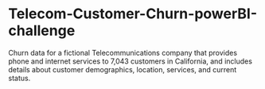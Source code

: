 # Telecom-Customer-Churn-powerBI-challenge
Churn data for a fictional Telecommunications company that provides phone and internet services to 7,043 customers in California, and includes details about customer demographics, location, services, and current status.
